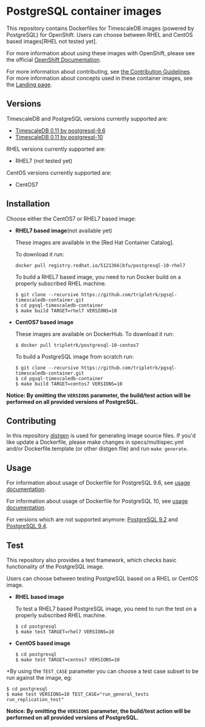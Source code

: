 PostgreSQL container images
========================

This repository contains Dockerfiles for TimescaleDB images (powered by PostgreSQL) for OpenShift.
Users can choose between RHEL and CentOS based images[RHEL not tested yet].

For more information about using these images with OpenShift, please see the
official [OpenShift Documentation](https://docs.openshift.org/latest/using_images/db_images/postgresql.html).

For more information about contributing, see
[the Contribution Guidelines](https://github.com/sclorg/welcome/blob/master/contribution.md).
For more information about concepts used in these container images, see the
[Landing page](https://github.com/sclorg/welcome).


Versions
---------------
TimescaleDB and PostgreSQL versions currently supported are:
* [TimescaleDB 0.11 by postgresql-9.6](https://github.com/tripletrk/pgsql-timescaledb-container/tree/generated/9.6)
* [TimescaleDB 0.11 by postgresql-10](https://github.com/tripletrk/pgsql-timescaledb-container/tree/generated/10)

RHEL versions currently supported are:
* RHEL7 (not tested yet)

CentOS versions currently supported are:
* CentOS7


Installation
----------------------
Choose either the CentOS7 or RHEL7 based image:

*  **RHEL7 based image**(not available yet)

    These images are available in the [Red Hat Container Catalog].

    To download it run:
    ```
    docker pull registry.redhat.io/5121366|bfu/postgresql-10-rhel7
    ```

    To build a RHEL7 based image, you need to run Docker build on a properly
    subscribed RHEL machine.

    ```
    $ git clone --recursive https://github.com/tripletrk/pgsql-timescaledb-container.git
    $ cd pgsql-timescaledb-container
    $ make build TARGET=rhel7 VERSIONS=10
    ```

*  **CentOS7 based image**

    These images are available on DockerHub. To download it run:

    ```
    $ docker pull tripletrk/postgresql-10-centos7
    ```

    To build a PostgreSQL image from scratch run:

    ```
    $ git clone --recursive https://github.com/tripletrk/pgsql-timescaledb-container.git
    $ cd pgsql-timescaledb-container
    $ make build TARGET=centos7 VERSIONS=10
    ```

**Notice: By omitting the `VERSIONS` parameter, the build/test action will be performed
on all provided versions of PostgreSQL.**

Contributing
--------------------------------

In this repository [distgen](https://github.com/devexp-db/distgen/) is used for generating image source files. If you'd like update a Dockerfile, please make changes in specs/multispec.yml and/or Dockerfile.template (or other distgen file) and run `make generate`.

Usage
---------------------------------

For information about usage of Dockerfile for PostgreSQL 9.6,
see [usage documentation](https://github.com/sclorg/postgresql-container/tree/generated/9.6).

For information about usage of Dockerfile for PostgreSQL 10,
see [usage documentation](https://github.com/sclorg/postgresql-container/tree/generated/10).

For versions which are not supported anymore:
[PostgreSQL 9.2](https://github.com/sclorg/postgresql-container/blob/f213e5d0/9.2)
and
[PostgreSQL 9.4](https://github.com/sclorg/postgresql-container/blob/2ab68e86/9.4).

Test
---------------------------------

This repository also provides a test framework, which checks basic functionality
of the PostgreSQL image.

Users can choose between testing PostgreSQL based on a RHEL or CentOS image.

*  **RHEL based image**

    To test a RHEL7 based PostgreSQL image, you need to run the test on a properly
    subscribed RHEL machine.

    ```
    $ cd postgresql
    $ make test TARGET=rhel7 VERSIONS=10
    ```

*  **CentOS based image**

    ```
    $ cd postgresql
    $ make test TARGET=centos7 VERSIONS=10
    ```
+By using the `TEST_CASE` parameter you can choose a test case subset to be run against the image, eg:

    $ cd postgresql
    $ make test VERSIONS=10 TEST_CASE="run_general_tests run_replication_test"


**Notice: By omitting the `VERSIONS` parameter, the build/test action will be performed
on all provided versions of PostgreSQL.**
